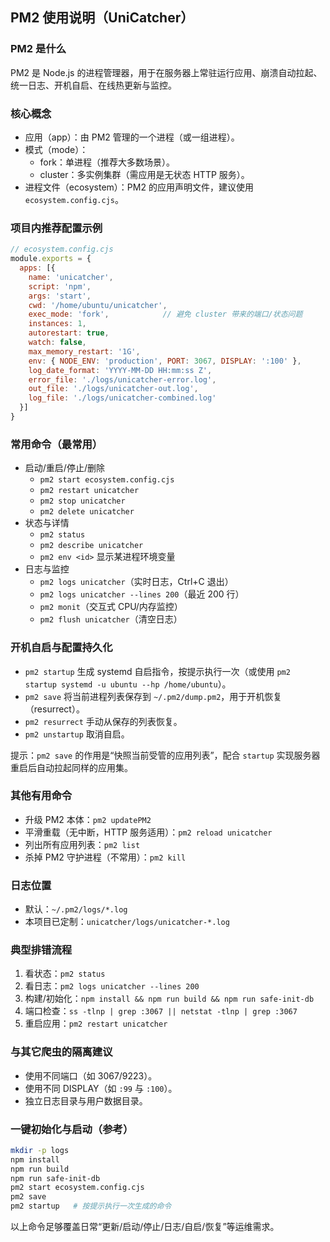 ## PM2 使用说明（UniCatcher）

### PM2 是什么
PM2 是 Node.js 的进程管理器，用于在服务器上常驻运行应用、崩溃自动拉起、统一日志、开机自启、在线热更新与监控。

### 核心概念
- 应用（app）：由 PM2 管理的一个进程（或一组进程）。
- 模式（mode）：
  - fork：单进程（推荐大多数场景）。
  - cluster：多实例集群（需应用是无状态 HTTP 服务）。
- 进程文件（ecosystem）：PM2 的应用声明文件，建议使用 `ecosystem.config.cjs`。

### 项目内推荐配置示例
```js
// ecosystem.config.cjs
module.exports = {
  apps: [{
    name: 'unicatcher',
    script: 'npm',
    args: 'start',
    cwd: '/home/ubuntu/unicatcher',
    exec_mode: 'fork',            // 避免 cluster 带来的端口/状态问题
    instances: 1,
    autorestart: true,
    watch: false,
    max_memory_restart: '1G',
    env: { NODE_ENV: 'production', PORT: 3067, DISPLAY: ':100' },
    log_date_format: 'YYYY-MM-DD HH:mm:ss Z',
    error_file: './logs/unicatcher-error.log',
    out_file: './logs/unicatcher-out.log',
    log_file: './logs/unicatcher-combined.log'
  }]
}
```

### 常用命令（最常用）
- 启动/重启/停止/删除
  - `pm2 start ecosystem.config.cjs`
  - `pm2 restart unicatcher`
  - `pm2 stop unicatcher`
  - `pm2 delete unicatcher`
- 状态与详情
  - `pm2 status`
  - `pm2 describe unicatcher`
  - `pm2 env <id>` 显示某进程环境变量
- 日志与监控
  - `pm2 logs unicatcher`（实时日志，Ctrl+C 退出）
  - `pm2 logs unicatcher --lines 200`（最近 200 行）
  - `pm2 monit`（交互式 CPU/内存监控）
  - `pm2 flush unicatcher`（清空日志）

### 开机自启与配置持久化
- `pm2 startup` 生成 systemd 自启指令，按提示执行一次（或使用 `pm2 startup systemd -u ubuntu --hp /home/ubuntu`）。
- `pm2 save` 将当前进程列表保存到 `~/.pm2/dump.pm2`，用于开机恢复（resurrect）。
- `pm2 resurrect` 手动从保存的列表恢复。
- `pm2 unstartup` 取消自启。

提示：`pm2 save` 的作用是“快照当前受管的应用列表”，配合 `startup` 实现服务器重启后自动拉起同样的应用集。

### 其他有用命令
- 升级 PM2 本体：`pm2 updatePM2`
- 平滑重载（无中断，HTTP 服务适用）：`pm2 reload unicatcher`
- 列出所有应用列表：`pm2 list`
- 杀掉 PM2 守护进程（不常用）：`pm2 kill`

### 日志位置
- 默认：`~/.pm2/logs/*.log`
- 本项目已定制：`unicatcher/logs/unicatcher-*.log`

### 典型排错流程
1) 看状态：`pm2 status`
2) 看日志：`pm2 logs unicatcher --lines 200`
3) 构建/初始化：`npm install && npm run build && npm run safe-init-db`
4) 端口检查：`ss -tlnp | grep :3067 || netstat -tlnp | grep :3067`
5) 重启应用：`pm2 restart unicatcher`

### 与其它爬虫的隔离建议
- 使用不同端口（如 3067/9223）。
- 使用不同 DISPLAY（如 `:99` 与 `:100`）。
- 独立日志目录与用户数据目录。

### 一键初始化与启动（参考）
```bash
mkdir -p logs
npm install
npm run build
npm run safe-init-db
pm2 start ecosystem.config.cjs
pm2 save
pm2 startup   # 按提示执行一次生成的命令
```

以上命令足够覆盖日常“更新/启动/停止/日志/自启/恢复”等运维需求。

